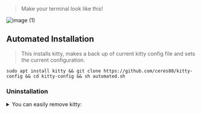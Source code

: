 > Make your terminal look like this!

![image (1)](https://github.com/ceres80/kitty-config/assets/163446894/7d402533-54d6-4c34-82ff-e86c78a704b1)




## Automated Installation
> This installs kitty, makes a back up of current kitty config file and sets the current configuration.

```
sudo apt install kitty && git clone https://github.com/ceres80/kitty-config && cd kitty-config && sh automated.sh
```



### Uninstallation

<details>

<summary>You can easily remove kitty: </summary>

1) to uninstall kitty with configurations:
```bash
sudo apt remove --purge kitty
```
2) to get your old kitty configurations back without removing it:
```bash
rm -rvf ~/.config/kitty/kitty.conf
mv ~/.config/kitty/kitty.conf.old ~/.config/kitty/kitty.conf
```

</details>

